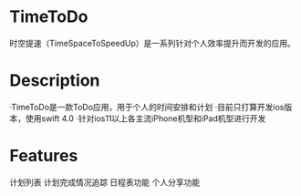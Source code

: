 # TimeToDo
时空提速（TimeSpaceToSpeedUp）是一系列针对个人效率提升而开发的应用。
# Description
·TimeToDo是一款ToDo应用，用于个人的时间安排和计划
·目前只打算开发ios版本，使用swift 4.0
·针对ios11以上各主流iPhone机型和iPad机型进行开发
# Features
计划列表
计划完成情况追踪
日程表功能
个人分享功能

